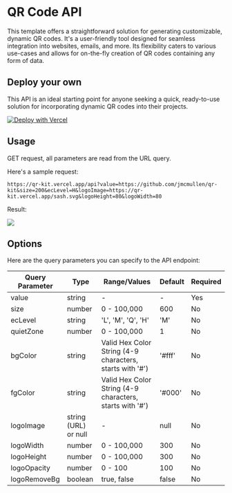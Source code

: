 # QR Code API

This template offers a straightforward solution for generating customizable, dynamic QR codes. It's a user-friendly tool designed for seamless integration into websites, emails, and more. Its flexibility caters to various use-cases and allows for on-the-fly creation of QR codes containing any form of data.

## Deploy your own

This API is an ideal starting point for anyone seeking a quick, ready-to-use solution for incorporating dynamic QR codes into their projects.

[![Deploy with Vercel](https://vercel.com/button)](https://vercel.com/new/clone?repository-url=https://github.com/jmcmullen/qr-codes/api&project-name=qr-codes-api&repository-name=qr-codes-api)

## Usage

GET request, all parameters are read from the URL query.

Here's a sample request:

```
https://qr-kit.vercel.app/api?value=https://github.com/jmcmullen/qr-kit&size=200&ecLevel=H&logoImage=https://qr-kit.vercel.app/sash.svg&logoHeight=80&logoWidth=80
```

Result:

![](https://qr-kit.vercel.app/api?value=https://github.com/jmcmullen/qr-kit&size=200&ecLevel=H&logoImage=https://qr-kit.vercel.app/sash.svg&logoHeight=80&logoWidth=80)

## Options

Here are the query parameters you can specify to the API endpoint:

| Query Parameter | Type                 | Range/Values                                             | Default | Required |
| --------------- | -------------------- | -------------------------------------------------------- | ------- | -------- |
| value           | string               | -                                                        | -       | Yes      |
| size            | number               | 0 - 100,000                                              | 600     | No       |
| ecLevel         | string               | 'L', 'M', 'Q', 'H'                                       | 'M'     | No       |
| quietZone       | number               | 0 - 100,000                                              | 1       | No       |
| bgColor         | string               | Valid Hex Color String (4-9 characters, starts with '#') | '#fff'  | No       |
| fgColor         | string               | Valid Hex Color String (4-9 characters, starts with '#') | '#000'  | No       |
| logoImage       | string (URL) or null | -                                                        | null    | No       |
| logoWidth       | number               | 0 - 100,000                                              | 300     | No       |
| logoHeight      | number               | 0 - 100,000                                              | 300     | No       |
| logoOpacity     | number               | 0 - 100                                                  | 100     | No       |
| logoRemoveBg    | boolean              | true, false                                              | false   | No       |
